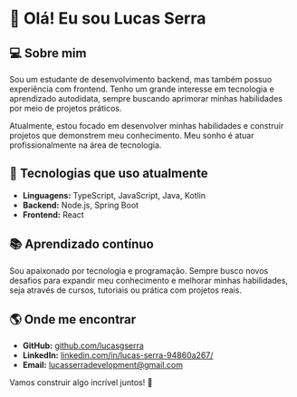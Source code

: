 # 👋 Olá! Eu sou Lucas Serra

## 💻 Sobre mim
Sou um estudante de desenvolvimento backend, mas também possuo experiência com frontend. Tenho um grande interesse em tecnologia e aprendizado autodidata, sempre buscando aprimorar minhas habilidades por meio de projetos práticos.  

Atualmente, estou focado em desenvolver minhas habilidades e construir projetos que demonstrem meu conhecimento. Meu sonho é atuar profissionalmente na área de tecnologia.

## 🚀 Tecnologias que uso atualmente
- **Linguagens:** TypeScript, JavaScript, Java, Kotlin  
- **Backend:** Node.js, Spring Boot  
- **Frontend:** React  

## 📚 Aprendizado contínuo
Sou apaixonado por tecnologia e programação. Sempre busco novos desafios para expandir meu conhecimento e melhorar minhas habilidades, seja através de cursos, tutoriais ou prática com projetos reais.

## 🌎 Onde me encontrar
- **GitHub:** [github.com/lucasgserra](https://github.com/lucasgserra)
- **LinkedIn:** [linkedin.com/in/lucas-serra-94860a267/](linkedin.com/in/lucas-serra-94860a267/)
- **Email:** lucasserradevelopment@gmail.com

Vamos construir algo incrível juntos! 🚀
